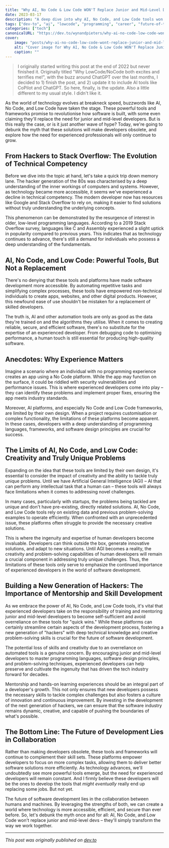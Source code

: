 ```yaml
---
title: "Why AI, No Code & Low Code WON'T Replace Junior and Mid-Level Devs (Yet)"
date: 2023-03-17
description: "A deep dive into why AI, No Code, and Low Code tools won't replace developers, and how they'll transform the industry instead"
tags: ["dev-to", "ai", "lowcode", "programming", "career", "future-of-tech"]
categories: ["tech"]
canonicalURL: "https://dev.to/wynandpieters/why-ai-no-code-low-code-wont-replace-junior-and-mid-level-devs-its-time-to-debunk-the-myth-48h9"
cover:
    image: "posts/why-ai-no-code-low-code-wont-replace-junior-and-mid-level-devs/images/banner.png"
    alt: "Cover image for Why AI, No Code & Low Code WON'T Replace Junior and Mid-Level Devs"
    caption: ""
---
```


> I originally started writing this post at the end of 2022 but never finished it. Originally titled "Why LowCode/NoCode both excites and terrifies me!", with the buzz around ChatGPT over the last months, I decided to 1) finish the post, and 2) update it to include AI tools like CoPilot and ChatGPT. So here, finally, is the update. Also a little different to my usual style. I didn't like it.

As the world of technology evolves at breakneck speed, buzzwords like AI, No Code, and Low Code have taken the stage. These powerful tools and frameworks promise to revolutionise how software is built, with some even claiming they'll replace the need for junior and mid-level developers. But is this really the case, or is it just another wave of hype? Today, we're going to debunk the myth that these solutions will make developers obsolete, and explore how the need for experienced professionals will only continue to grow.

## From Hackers to Stack Overflow: The Evolution of Technical Competency

Before we dive into the topic at hand, let's take a quick trip down memory lane. The hacker generation of the 80s was characterised by a deep understanding of the inner workings of computers and systems. However, as technology became more accessible, it seems we've experienced a decline in technical competency. The modern developer now has resources like Google and Stack Overflow to rely on, making it easier to find solutions without truly understanding the underlying concepts.

This phenomenon can be demonstrated by the resurgence of interest in older, low-level programming languages. According to a 2019 Stack Overflow survey, languages like C and Assembly experienced a slight uptick in popularity compared to previous years. This indicates that as technology continues to advance, there's still a demand for individuals who possess a deep understanding of the fundamentals.

## AI, No Code, and Low Code: Powerful Tools, But Not a Replacement

There's no denying that these tools and platforms have made software development more accessible. By automating repetitive tasks and simplifying complex processes, these tools have empowered non-technical individuals to create apps, websites, and other digital products. However, this newfound ease of use shouldn't be mistaken for a replacement of skilled developers.

The truth is, AI and other automation tools are only as good as the data they're trained on and the algorithms they utilise. When it comes to creating reliable, secure, and efficient software, there's no substitute for the expertise of an experienced developer. From debugging code to optimising performance, a human touch is still essential for producing high-quality software.

## Anecdotes: Why Experience Matters

Imagine a scenario where an individual with no programming experience creates an app using a No Code platform. While the app may function on the surface, it could be riddled with security vulnerabilities and performance issues. This is where experienced developers come into play – they can identify these problems and implement proper fixes, ensuring the app meets industry standards.

Moreover, AI platforms, and especially No Code and Low Code frameworks, are limited by their own design. When a project requires customisation or complex functionality, the limitations of these platforms become apparent. In these cases, developers with a deep understanding of programming languages, frameworks, and software design principles are crucial for success.

## The Limits of AI, No Code, and Low Code: Creativity and Truly Unique Problems

Expanding on the idea that these tools are limited by their own design, it's essential to consider the impact of creativity and the ability to tackle truly unique problems. Until we have Artificial General Intelligence (AGI) – AI that can perform any intellectual task that a human can – these tools will always face limitations when it comes to addressing novel challenges.

In many cases, particularly with startups, the problems being tackled are unique and don't have pre-existing, directly related solutions. AI, No Code, and Low Code tools rely on existing data and previous problem-solving examples to operate efficiently. When confronted with an unprecedented issue, these platforms often struggle to provide the necessary creative solutions.

This is where the ingenuity and expertise of human developers become invaluable. Developers can think outside the box, generate innovative solutions, and adapt to new situations. Until AGI becomes a reality, the creativity and problem-solving capabilities of human developers will remain a crucial component in addressing truly unique challenges. Thus, the limitations of these tools only serve to emphasize the continued importance of experienced developers in the world of software development.

## Building a New Generation of Hackers: The Importance of Mentorship and Skill Development

As we embrace the power of AI, No Code, and Low Code tools, it's vital that experienced developers take on the responsibility of training and mentoring junior and mid-level developers to become self-sufficient and avoid overreliance on these tools for "quick wins." While these platforms can certainly streamline certain aspects of the development process, fostering a new generation of "hackers" with deep technical knowledge and creative problem-solving skills is crucial for the future of software development.

The potential loss of skills and creativity due to an overreliance on automated tools is a genuine concern. By encouraging junior and mid-level developers to master programming languages, software design principles, and problem-solving techniques, experienced developers can help preserve and cultivate the ingenuity that has driven the tech industry forward for decades.

Mentorship and hands-on learning experiences should be an integral part of a developer's growth. This not only ensures that new developers possess the necessary skills to tackle complex challenges but also fosters a culture of innovation and continuous improvement. By investing in the development of the next generation of hackers, we can ensure that the software industry remains dynamic, creative, and capable of pushing the boundaries of what's possible.

## The Bottom Line: The Future of Development Lies in Collaboration

Rather than making developers obsolete, these tools and frameworks will continue to complement their skill sets. These platforms empower developers to focus on more complex tasks, allowing them to deliver better software solutions more efficiently. As technology advances, we'll undoubtedly see more powerful tools emerge, but the need for experienced developers will remain constant. And I firmly believe these developers will be the ones to develop the tools that _might eventually_ really end up replacing some jobs. But not yet.

The future of software development lies in the collaboration between humans and machines. By leveraging the strengths of both, we can create a world where technology is more accessible, efficient, and secure than ever before. So, let's debunk the myth once and for all: AI, No Code, and Low Code won't replace junior and mid-level devs – they'll simply transform the way we work together.

---
*This post was originally published on [dev.to](https://dev.to/wynandpieters/why-ai-no-code-low-code-wont-replace-junior-and-mid-level-devs-its-time-to-debunk-the-myth-48h9)* 